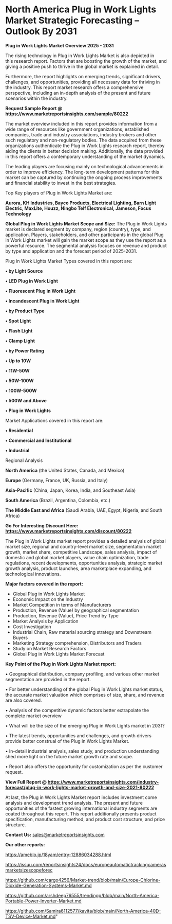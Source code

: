 # North America Plug in Work Lights Market Strategic Forecasting – Outlook By 2031

<Strong> Plug in Work Lights Market Overview 2025 - 2031</strong>

The rising technology in Plug in Work Lights Market is also depicted in this research report. Factors that are boosting the growth of the market, and giving a positive push to thrive in the global market is explained in detail.

Furthermore, the report highlights on emerging trends, significant drivers, challenges, and opportunities, providing all necessary data for thriving in the industry. This report market research offers a comprehensive perspective, including an in-depth analysis of the present and future scenarios within the industry.

<strong>Request Sample Report @ <a href=https://www.marketreportsinsights.com/sample/80222>https://www.marketreportsinsights.com/sample/80222</a></strong>

The market overview included in this report provides information from a wide range of resources like government organizations, established companies, trade and industry associations, industry brokers and other such regulatory and non-regulatory bodies. The data acquired from these organizations authenticate the Plug in Work Lights research report, thereby aiding the clients in better decision making. Additionally, the data provided in this report offers a contemporary understanding of the market dynamics.

The leading players are focusing mainly on technological advancements in order to improve efficiency. The long-term development patterns for this market can be captured by continuing the ongoing process improvements and financial stability to invest in the best strategies.

Top Key players of Plug in Work Lights Market are:

<strong>Aurora, KH Industries, Bayco Products, Electrical Lighting, Barn Light Electric, MaxLite, Houzz, Ningbo Telf Electronical, Jameson, Focus Technology</strong>

<strong><b>Global Plug in Work Lights Market Scope and Size:</b></strong>
The Plug in Work Lights market is declared segment by company, region (country), type, and application. Players, stakeholders, and other participants in the global Plug in Work Lights market will gain the market scope as they use the report as a powerful resource. The segmental analysis focuses on revenue and product by type and application and the forecast period of 2025-2031.

Plug in Work Lights Market Types covered in this report are:

<strong>• by Light Source

• LED Plug in Work Light

• Fluorescent Plug in Work Light

• Incandescent Plug in Work Light

• by Product Type

• Spot Light

• Flash Light

• Clamp Light

• by Power Rating

• Up to 10W

• 11W-50W

• 50W-100W

• 100W-500W

• 500W and Above

• Plug in Work Lights</strong>

Market Applications covered in this report are:

<strong>• Residential

• Commercial and Institutional

• Industrial</strong> 

Regional Analysis

<strong>North America</strong> (the United States, Canada, and Mexico)

<strong>Europe</strong> (Germany, France, UK, Russia, and Italy)

<strong>Asia-Pacific</strong> (China, Japan, Korea, India, and Southeast Asia)

<strong>South America</strong> (Brazil, Argentina, Colombia, etc.)

<strong>The Middle East and Africa</strong> (Saudi Arabia, UAE, Egypt, Nigeria, and South Africa)

<strong>Go For Interesting Discount Here: <a href=https://www.marketreportsinsights.com/discount/80222>https://www.marketreportsinsights.com/discount/80222</a></strong>

The Plug in Work Lights market report provides a detailed analysis of global market size, regional and country-level market size, segmentation market growth, market share, competitive Landscape, sales analysis, impact of domestic and global market players, value chain optimization, trade regulations, recent developments, opportunities analysis, strategic market growth analysis, product launches, area marketplace expanding, and technological innovations.

<strong><b>Major factors covered in the report:</b></strong>
<ul>
  <li>Global Plug in Work Lights Market </li>
  <li>Economic Impact on the Industry</li>
  <li>Market Competition in terms of Manufacturers</li>
  <li>Production, Revenue (Value) by geographical segmentation</li>
  <li>Production, Revenue (Value), Price Trend by Type</li>
  <li>Market Analysis by Application</li>
  <li>Cost Investigation</li>
  <li>Industrial Chain, Raw material sourcing strategy and Downstream Buyers</li>
  <li>Marketing Strategy comprehension, Distributors and Traders</li>
  <li>Study on Market Research Factors</li>
  <li>Global Plug in Work Lights Market Forecast</li>
</ul>

<strong><b>Key Point of the Plug in Work Lights Market report:</b></strong>

• Geographical distribution, company profiling, and various other market segmentation are provided in the report.

• For better understanding of the global Plug in Work Lights market status, the accurate market valuation which comprises of size, share, and revenue are also covered.

• Analysis of the competitive dynamic factors better extrapolate the complete market overview

• What will be the size of the emerging Plug in Work Lights market in 2031?

• The latest trends, opportunities and challenges, and growth drivers provide better construal of the Plug in Work Lights Market.

• In-detail industrial analysis, sales study, and production understanding shed more light on the future market growth rate and scope.

• Report also offers the opportunity for customization as per the customer request.

<strong><b>View Full Report @ <a href=https://www.marketreportsinsights.com/industry-forecast/plug-in-work-lights-market-growth-and-size-2021-80222>https://www.marketreportsinsights.com/industry-forecast/plug-in-work-lights-market-growth-and-size-2021-80222</a></b></strong>


At last, the Plug in Work Lights Market report includes investment come analysis and development trend analysis. The present and future opportunities of the fastest growing international industry segments are coated throughout this report. This report additionally presents product specification, manufacturing method, and product cost structure, and price structure.

<strong>Contact Us:</strong>
sales@marketreportsinsights.com

<strong>Our other reports:</strong>

<a href=https://ameblo.jp/18yam/entry-12886034288.html>https://ameblo.jp/18yam/entry-12886034288.html</a>

<a href=https://issuu.com/reportsinsights24/docs/europeautomatictrackingcamerasmarketsizescopeforec>https://issuu.com/reportsinsights24/docs/europeautomatictrackingcamerasmarketsizescopeforec</a>

<a href=https://github.com/cargo4256/Market-trend/blob/main/Europe-Chlorine-Dioxide-Generation-Systems-Market.md>https://github.com/cargo4256/Market-trend/blob/main/Europe-Chlorine-Dioxide-Generation-Systems-Market.md</a>

<a href=https://github.com/arshdeep76555/trendingg/blob/main/North-America-Portable-Power-Inverter-Market.md>https://github.com/arshdeep76555/trendingg/blob/main/North-America-Portable-Power-Inverter-Market.md</a>

<a href=https://github.com/Samira6112577/kavita/blob/main/North-America-40D-TSV-Device-Market.md>https://github.com/Samira6112577/kavita/blob/main/North-America-40D-TSV-Device-Market.md</a>"
